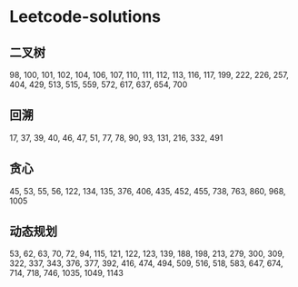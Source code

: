 # Leetcode-solutions
## 二叉树
98, 100, 101, 102, 104, 106, 107, 110, 111, 112, 113, 116, 117, 199, 222, 226, 257, 404, 429, 513, 515, 559, 572, 617, 637, 654, 700
## 回溯
17, 37, 39, 40, 46, 47, 51, 77, 78, 90, 93, 131, 216, 332, 491
## 贪心
45, 53, 55, 56, 122, 134, 135, 376, 406, 435, 452, 455, 738, 763, 860, 968, 1005
## 动态规划
53, 62, 63, 70, 72, 94, 115, 121, 122, 123, 139, 188, 198, 213, 279, 300, 309, 322, 337, 343, 376, 377, 392, 416, 474, 494, 509, 516, 518, 583, 647, 674, 714, 718, 746, 1035, 1049, 1143
